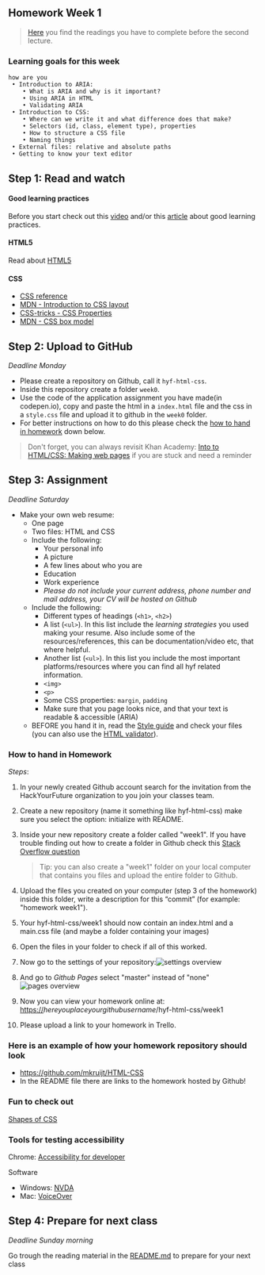 ## Homework Week 1

> [Here](/Week2/README.md) you find the readings you have to complete before the second lecture.

### Learning goals for this week

```
how are you
 • Introduction to ARIA:
    • What is ARIA and why is it important?
    • Using ARIA in HTML
    • Validating ARIA
 • Introduction to CSS:
    • Where can we write it and what difference does that make?
    • Selectors (id, class, element type), properties
    • How to structure a CSS file
    • Naming things
 • External files: relative and absolute paths
 • Getting to know your text editor
```

## Step 1: Read and watch

#### Good learning practices

Before you start check out this [video](http://www.learningscientists.org/videos/) and/or this [article](https://www.cultofpedagogy.com/learning-strategies/) about good learning practices.

#### HTML5

Read about [HTML5](https://developer.mozilla.org/en-US/docs/Web/Guide/HTML/HTML5)

#### CSS

- [CSS reference](http://cssreference.io/)
- [MDN - Introduction to CSS layout](https://developer.mozilla.org/en-US/docs/Learn/CSS/CSS_layout/Introduction)
- [CSS-tricks - CSS Properties](https://css-tricks.com/almanac/properties/)
- [MDN - CSS box model](https://developer.mozilla.org/en-US/docs/Web/CSS/CSS_Box_Model/Introduction_to_the_CSS_box_model)

## Step 2: Upload to GitHub

_Deadline Monday_

- Please create a repository on Github, call it `hyf-html-css`.
- Inside this repository create a folder `week0`.
- Use the code of the application assignment you have made(in codepen.io), copy and paste the html in a `index.html` file and the css in a `style.css` file and upload it to github in the `week0` folder.
- For better instructions on how to do this please check the [how to hand in homework](#how-to-hand-in-homework) down below.

> Don't forget, you can always revisit Khan Academy: [Into to HTML/CSS: Making web pages](https://nl.khanacademy.org/computing/computer-programming/html-css) if you are stuck and need a reminder

## Step 3: Assignment

_Deadline Saturday_

- Make your own web resume:
  - One page
  - Two files: HTML and CSS
  - Include the following:
    - Your personal info
    - A picture
    - A few lines about who you are
    - Education
    - Work experience
    - _Please do not include your current address, phone number and mail address, your CV will be hosted on Github_
  - Include the following:
    - Different types of headings (`<h1>`, `<h2>`)
    - A list (`<ul>`). In this list include the _learning strategies_ you used making your resume. Also include some of the resources/references, this can be documentation/video etc, that where helpful.
    - Another list (`<ul>`). In this list you include the most important platforms/resources where you can find all hyf related information.
    - `<img>`
    - `<p>`
    - Some CSS properties: `margin`, `padding`
    - Make sure that you page looks nice, and that your text is readable & accessible (ARIA)
  - BEFORE you hand it in, read the [Style guide](http://www.w3schools.com/html/html5_syntax.asp) and check your files (you can also use the [HTML validator](https://validator.w3.org)).

### How to hand in Homework

_Steps_:

1. In your newly created Github account search for the invitation from the HackYourFuture organization to you join your classes team.
2. Create a new repository (name it something like hyf-html-css) make sure you select the option: initialize with README.
3. Inside your new repository create a folder called "week1". If you have trouble finding out how to create a folder in Github check this [Stack Overflow question](https://stackoverflow.com/questions/18773598/creating-folders-inside-github-com-repo-without-using-git)

   > Tip: you can also create a "week1" folder on your local computer that contains you files and upload the entire folder to Github.

4. Upload the files you created on your computer (step 3 of the homework) inside this folder, write a description for this “commit” (for example: "homework week1").
5. Your hyf-html-css/week1 should now contain an index.html and a main.css file (and maybe a folder containing your images)
6. Open the files in your folder to check if all of this worked.
7. Now go to the settings of your repository:![settings overview](./assets/github_pages1.png)
8. And go to _Github Pages_ select "master" instead of "none"![pages overview](./assets/github_pages2.png)
9. Now you can view your homework online at: <https://>_hereyouplaceyourgithubusername_/hyf-html-css/week1
10. Please upload a link to your homework in Trello.

### Here is an example of how your homework repository should look

- <https://github.com/mkruijt/HTML-CSS>
- In the README file there are links to the homework hosted by Github!

### Fun to check out

[Shapes of CSS](https://css-tricks.com/examples/ShapesOfCSS/)

### Tools for testing accessibility

Chrome: [Accessibility for developer](https://chrome.google.com/webstore/detail/accessibility-developer-t/fpkknkljclfencbdbgkenhalefipecmb)

Software

- Windows: [NVDA](https://www.nvaccess.org/)
- Mac: [VoiceOver](https://www.apple.com/accessibility/mac/vision/)

## Step 4: Prepare for next class

_Deadline Sunday morning_

Go trough the reading material in the [README.md](/Week2/README.md) to prepare for your next class

